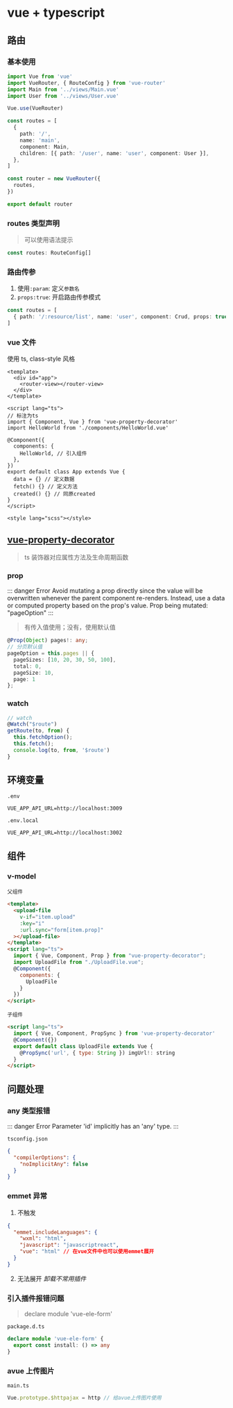 # vue + typescript

## 路由

### 基本使用

```ts
import Vue from 'vue'
import VueRouter, { RouteConfig } from 'vue-router'
import Main from '../views/Main.vue'
import User from '../views/User.vue'

Vue.use(VueRouter)

const routes = [
  {
    path: '/',
    name: 'main',
    component: Main,
    children: [{ path: '/user', name: 'user', component: User }],
  },
]

const router = new VueRouter({
  routes,
})

export default router
```

### routes 类型声明

> 可以使用语法提示

```ts
const routes: RouteConfig[]
```

### 路由传参

1. 使用`:param`: 定义`参数名`
2. `props:true`: 开启路由传参模式

```ts
const routes = [
  { path: '/:resource/list', name: 'user', component: Crud, props: true },
]
```

### vue 文件

使用 ts, class-style 风格

```vue
<template>
  <div id="app">
    <router-view></router-view>
  </div>
</template>

<script lang="ts">
// 标注为ts
import { Component, Vue } from 'vue-property-decorator'
import HelloWorld from './components/HelloWorld.vue'

@Component({
  components: {
    HelloWorld, // 引入组件
  },
})
export default class App extends Vue {
  data = {} // 定义数据
  fetch() {} // 定义方法
  created() {} // 同原created
}
</script>

<style lang="scss"></style>
```

## [vue-property-decorator](https://github.com/kaorun343/vue-property-decorator)

> ts 装饰器对应属性方法及生命周期函数

### prop

::: danger Error
Avoid mutating a prop directly since the value will be overwritten whenever the parent component re-renders. Instead, use a data or computed property based on the prop's value. Prop being mutated: "pageOption"
:::

> 有传入值使用；没有，使用默认值

```ts
@Prop(Object) pages!: any;
// 分页默认值
pageOption = this.pages || {
  pageSizes: [10, 20, 30, 50, 100],
  total: 0,
  pageSize: 10,
  page: 1
};
```

### watch

```ts
// watch
@Watch("$route")
getRoute(to, from) {
  this.fetchOption();
  this.fetch();
  console.log(to, from, '$route')
}
```

## 环境变量

`.env`

```
VUE_APP_API_URL=http://localhost:3009
```

`.env.local`

```
VUE_APP_API_URL=http://localhost:3002
```

## 组件

### v-model

`父组件`

```html
<template>
  <upload-file
    v-if="item.upload"
    :key="i"
    :url.sync="form[item.prop]"
  ></upload-file>
</template>
<script lang="ts">
  import { Vue, Component, Prop } from "vue-property-decorator";
  import UploadFile from "./UploadFile.vue";
  @Component({
    components: {
      UploadFile
    }
  })
</script>
```

`子组件`

```html
<script lang="ts">
  import { Vue, Component, PropSync } from 'vue-property-decorator'
  @Component({})
  export default class UploadFile extends Vue {
    @PropSync('url', { type: String }) imgUrl!: string
  }
</script>
```

## 问题处理

### any 类型报错

::: danger Error
Parameter 'id' implicitly has an 'any' type.
:::

`tsconfig.json`

```json
{
  "compilerOptions": {
    "noImplicitAny": false
  }
}
```

### emmet 异常

1. 不触发

```json
{
  "emmet.includeLanguages": {
    "wxml": "html",
    "javascript": "javascriptreact",
    "vue": "html" // 在vue文件中也可以使用emmet展开
  }
}
```

2. 无法展开
   _卸载不常用插件_

### 引入插件报错问题

> declare module 'vue-ele-form'

`package.d.ts`

```ts
declare module 'vue-ele-form' {
  export const install: () => any
}
```

### avue 上传图片

`main.ts`

```ts
Vue.prototype.$httpajax = http // 给avue上传图片使用
```
